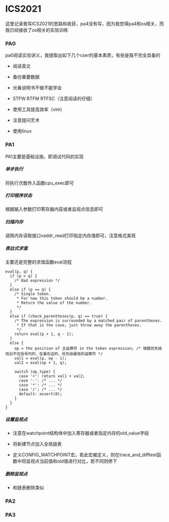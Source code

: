 # ICS2021

这里记录我写ICS2021的思路和收获，pa4没有写，因为我觉得pa4和os相关，而我已经接收了os相关的实验训练

### PA0

pa0阅读实验讲义，我提取出如下几个cser的基本素质，有些是我不完全具备的

+ 阅读英文

+ 备份重要数据

+ 光看说明书不做不能学会

+ STFW RTFM RTFSC（注意阅读的仔细）

+ 使用工具提高效率（vim）

+ 注意提问艺术

+ 使用linux

### PA1

PA1主要是基础设施，即调试代码的实现

##### 单步执行

将执行次数传入函数cpu_exec即可

##### 打印程序状态

根据输入参数打印寄存器内容或者监视点信息即可

##### 扫描内存

调用内存读取接口vaddr_read打印指定内存值即可，注意格式美观

##### 表达式求值

主要还是完整的求值函数eval流程

```
eval(p, q) {
  if (p > q) {
    /* Bad expression */
  }
  else if (p == q) {
    /* Single token.
     * For now this token should be a number.
     * Return the value of the number.
     */
  }
  else if (check_parentheses(p, q) == true) {
    /* The expression is surrounded by a matched pair of parentheses.
     * If that is the case, just throw away the parentheses.
     */
    return eval(p + 1, q - 1);
  }
  else {
    op = the position of 主运算符 in the token expression; /* 根据优先级找出不在括号内的、在最右边的、优先级最低的运算符 */
    val1 = eval(p, op - 1);
    val2 = eval(op + 1, q);

    switch (op_type) {
      case '+': return val1 + val2;
      case '-': /* ... */
      case '*': /* ... */
      case '/': /* ... */
      default: assert(0);
    }
  }
}
```

##### 设置监视点

+ 注意在watchpoint结构体中加入寄存器或者指定内存的old_value字段

+ 将新建节点加入全局链表

+ 定义CONFIG_WATCHPOINT宏，若此宏被定义，则在trace_and_difftest函数中将监视点当前值和old值进行对比，若不同则停下

##### 删除监视点

+ 和链表删除类似

### PA2

### PA3
